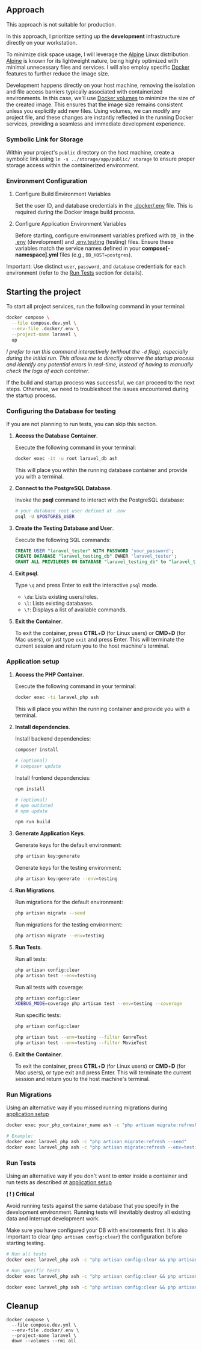 ## Approach

This approach is not suitable for production.

In this approach, I prioritize setting up the **development** infrastructure directly on your workstation.

To minimize disk space usage, I will leverage the [Alpine](https://alpinelinux.org/) Linux distribution. [Alpine](https://hub.docker.com/_/alpine) is known for its lightweight nature, being highly optimized with minimal unnecessary files and services. I will also employ specific [Docker](https://www.docker.com/) features to further reduce the image size.

Development happens directly on your host machine, removing the isolation and file access barriers typically associated with containerized environments.
In this case, we'll use [Docker volumes](https://docs.docker.com/engine/storage/volumes/) to minimize the size of the created image. This ensures that the image size remains consistent unless you explicitly add new files.
Using volumes, we can modify any project file, and these changes are instantly reflected in the running Docker services, providing a seamless and immediate development experience.

### Symbolic Link for Storage

Within your project's `public` directory on the host machine, create a symbolic link using `ln -s ../storage/app/public/ storage` to ensure proper storage access within the containerized environment.

### Environment Configuration

1. Configure Build Environment Variables

    Set the user ID, and database credentials in the [.docker/.env](.docker/.env) file. This is required during the Docker image build process.

2. Configure Application Environment Variables

    Before starting, configure environment variables prefixed with `DB_` in the [.env](.env) (development) and [.env.testing](.env.testing) (testing) files. Ensure these variables match the service names defined in your **compose[-namespace].yml** files (e.g., `DB_HOST=postgres`).

Important: Use distinct `user`, `password`, and `database` credentials for each environment (refer to the [Run Tests](#run-tests) section for details).

## Starting the project

To start all project services, run the following command in your terminal:

```bash
docker compose \
  --file compose.dev.yml \
  --env-file .docker/.env \
  --project-name laravel \
  up
```

*I prefer to run this command interactively (without the `-d` flag), especially during the initial run. This allows me to directly observe the startup process and identify any potential errors in real-time, instead of having to manually check the logs of each container.*

If the build and startup process was successful, we can proceed to the next steps. Otherwise, we need to troubleshoot the issues encountered during the startup process.


### Configuring the Database for testing

If you are not planning to run tests, you can skip this section.

1. **Access the Database Container**.

    Execute the following command in your terminal:

    ```bash
    docker exec -it -u root laravel_db ash
    ```

    This will place you within the running database container and provide you with a terminal.

2. **Connect to the PostgreSQL Database**.

    Invoke the **psql** command to interact with the PostgreSQL database:

    ```bash
    # your database root user defined at .env 
    psql -U $POSTGRES_USER
    ```

3. **Create the Testing Database and User**.

    Execute the following SQL commands:

    ```sql
    CREATE USER "laravel_tester" WITH PASSWORD 'your_password';
    CREATE DATABASE "laravel_testing_db" OWNER 'laravel_tester';
    GRANT ALL PRIVILEGES ON DATABASE "laravel_testing_db" to "laravel_tester";
    ```

4. **Exit psql**.

    Type `\q` and press Enter to exit the interactive `psql` mode.

    - `\du`: Lists existing users/roles.
    - `\l`: Lists existing databases.
    - `\?`: Displays a list of available commands.

5. **Exit the Container**.

    To exit the container, press **CTRL**+**D** (for Linux users) or **CMD**+**D** (for Mac users), or just type `exit` and press Enter. This will terminate the current session and return you to the host machine's terminal.


### Application setup

1. **Access the PHP Container**.

    Execute the following command in your terminal:

    ```bash
    docker exec -ti laravel_php ash
    ```

    This will place you within the running container and provide you with a terminal.

2. **Install dependencies**.

    Install backend dependencies:

    ```bash
    composer install

    # (optional)
    # composer update
    ```

    Install frontend dependencies:

    ```bash
    npm install

    # (optional)
    # npm outdated
    # npm update

    npm run build
    ```

3. **Generate Application Keys**.

    Generate keys for the default environment:

    ```bash
    php artisan key:generate
    ```

    Generate keys for the testing environment:

    ```bash
    php artisan key:generate --env=testing
    ```

4. **Run Migrations**.

    Run migrations for the default environment:

    ```bash
    php artisan migrate --seed
    ```

    Run migrations for the testing environment:

    ```bash
    php artisan migrate --env=testing
    ```

5. **Run Tests**.

    Run all tests:

    ```bash
    php artisan config:clear
    php artisan test --env=testing
    ```

    Run all tests with coverage:

    ```bash
    php artisan config:clear
    XDEBUG_MODE=coverage php artisan test --env=testing --coverage
    ```

    Run specific tests:

    ```bash
    php artisan config:clear

    php artisan test --env=testing --filter GenreTest
    php artisan test --env=testing --filter MovieTest
    ```

6. **Exit the Container**.

    To exit the container, press **CTRL**+**D** (for Linux users) or **CMD**+**D** (for Mac users), or type exit and press Enter. This will terminate the current session and return you to the host machine's terminal.


### Run Migrations

Using an alternative way if you missed running migrations during [application setup](application-setup)

```bash
docker exec your_php_container_name ash -c "php artisan migrate:refresh --seed"

# Example:
docker exec laravel_php ash -c "php artisan migrate:refresh --seed"
docker exec laravel_php ash -c "php artisan migrate:refresh --env=testing"
```

### Run Tests

Using an alternative way if you don't want to enter inside a container and run tests as described at [application setup](application-setup)

**( ! ) Critical**

Avoid running tests against the same database that you specify in the development environment. Running tests will inevitably destroy all existing data and interrupt development work.

Make sure you have configured your DB with environments first.
It is also important to clear (`php artisan config:clear`) the configuration before starting testing.

```bash
# Run all tests
docker exec laravel_php ash -c "php artisan config:clear && php artisan test --env=testing"

# Run specific tests
docker exec laravel_php ash -c "php artisan config:clear && php artisan test --env=testing --filter GenreTest"

docker exec laravel_php ash -c "php artisan config:clear && php artisan test --env=testing --filter MovieTest"
```

## Cleanup

```
docker compose \
  --file compose.dev.yml \
  --env-file .docker/.env \
  --project-name laravel \
  down --volumes --rmi all
```